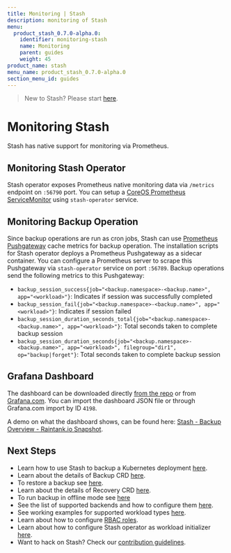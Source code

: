 ```yaml
---
title: Monitoring | Stash
description: monitoring of Stash
menu:
  product_stash_0.7.0-alpha.0:
    identifier: monitoring-stash
    name: Monitoring
    parent: guides
    weight: 45
product_name: stash
menu_name: product_stash_0.7.0-alpha.0
section_menu_id: guides
---
```


> New to Stash? Please start [here](/docs/concepts/README.md).

# Monitoring Stash

Stash has native support for monitoring via Prometheus.

## Monitoring Stash Operator
Stash operator exposes Prometheus native monitoring data via `/metrics` endpoint on `:56790` port. You can setup a [CoreOS Prometheus ServiceMonitor](https://github.com/coreos/prometheus-operator) using `stash-operator` service.

## Monitoring Backup Operation
Since backup operations are run as cron jobs, Stash can use [Prometheus Pushgateway](https://github.com/prometheus/pushgateway) cache metrics for backup operation. The installation scripts for Stash operator deploys a Prometheus Pushgateway as a sidecar container. You can configure a Prometheus server to scrape this Pushgateway via `stash-operator` service on port `:56789`. Backup operations send the following metrics to this Pushgateway:

 - `backup_session_success{job="<backup.namespace>-<backup.name>", app="<workload>"}`: Indicates if session was successfully completed
 - `backup_session_fail{job="<backup.namespace>-<backup.name>", app="<workload>"}`: Indicates if session failed
 - `backup_session_duration_seconds_total{job="<backup.namespace>-<backup.name>", app="<workload>"}`: Total seconds taken to complete backup session
 - `backup_session_duration_seconds{job="<backup.namespace>-<backup.name>", app="<workload>", filegroup="dir1", op="backup|forget"}`: Total seconds taken to complete backup session

## Grafana Dashboard
The dashboard can be downloaded directly [from the repo](/contrib/monitoring/Grafana%20-%20Stash%20-%20Backup%20Overview.json) or from [Grafana.com](https://grafana.com/dashboards/4198).
You can import the dashboard JSON file or through Grafana.com import by ID `4198`.

A demo on what the dashboard shows, can be found here: [Stash - Backup Overview - Raintank.io Snapshot](https://snapshot.raintank.io/dashboard/snapshot/qbdKO3SvzlP3RVoD2589esTLu48e5TC1?orgId=2).

## Next Steps

- Learn how to use Stash to backup a Kubernetes deployment [here](/docs/guides/backup.md).
- Learn about the details of Backup CRD [here](/docs/concepts/crds/backup.md).
- To restore a backup see [here](/docs/guides/restore.md).
- Learn about the details of Recovery CRD [here](/docs/concepts/crds/recovery.md).
- To run backup in offline mode see [here](/docs/guides/offline_backup.md)
- See the list of supported backends and how to configure them [here](/docs/guides/backends.md).
- See working examples for supported workload types [here](/docs/guides/workloads.md).
- Learn about how to configure [RBAC roles](/docs/guides/rbac.md).
- Learn about how to configure Stash operator as workload initializer [here](/docs/guides/initializer.md).
- Want to hack on Stash? Check our [contribution guidelines](/docs/CONTRIBUTING.md).
